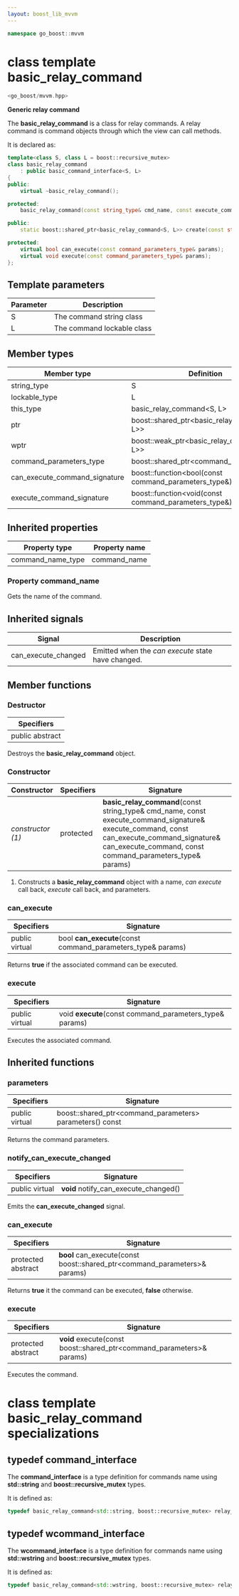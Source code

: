 ```yaml
---
layout: boost_lib_mvvm
---
```


```c++
namespace go_boost::mvvm
```

# class template basic_relay_command

```c++
<go_boost/mvvm.hpp>
```

**Generic relay command**

The **basic_relay_command** is a class for relay commands. A relay command is
command objects through which the view can call methods.

It is declared as:

```c++
template<class S, class L = boost::recursive_mutex>
class basic_relay_command
    : public basic_command_interface<S, L>
{
public:
    virtual ~basic_relay_command();

protected:
    basic_relay_command(const string_type& cmd_name, const execute_command_signature& execute_command, const can_execute_command_signature& can_execute_command, const command_parameters_type& params);

public:
    static boost::shared_ptr<basic_relay_command<S, L>> create(const string_type& cmd_name, const execute_command_signature& execute_command, const can_execute_command_signature& can_execute_command, const command_parameters_type& params);

protected:
    virtual bool can_execute(const command_parameters_type& params);
    virtual void execute(const command_parameters_type& params);
};
```

## Template parameters

Parameter | Description
-|-
S | The command string class
L | The command lockable class

## Member types

Member type | Definition
-|-
string_type | S
lockable_type | L
this_type | basic_relay_command<S, L>
ptr | boost\::shared_ptr<basic_relay_command<S, L>>
wptr | boost\::weak_ptr<basic_relay_command<S, L>>
command_parameters_type | boost\::shared_ptr<command_parameters>
can_execute_command_signature | boost\::function<bool(const command_parameters_type&)>
execute_command_signature | boost\::function<void(const command_parameters_type&)>

## Inherited properties

Property type | Property name
-|-
command_name_type | command_name

### Property command_name

Gets the name of the command.

## Inherited signals

Signal | Description
-|-
can_execute_changed | Emitted when the *can execute* state have changed.

## Member functions

### Destructor

Specifiers |
-|
public abstract |

Destroys the **basic_relay_command** object.

### Constructor

Constructor | Specifiers | Signature
-|-|-
*constructor (1)* | protected | **basic_relay_command**(const string_type& cmd_name, const execute_command_signature& execute_command, const can_execute_command_signature& can_execute_command, const command_parameters_type& params)

1. Constructs a **basic_relay_command** object with a name, *can execute* call back, *execute* call back, and parameters.

### can_execute

Specifiers | Signature
-|-
public virtual | bool **can_execute**(const command_parameters_type& params)

Returns **true** if the associated command can be executed.

### execute

Specifiers | Signature
-|-
public virtual | void **execute**(const command_parameters_type& params)

Executes the associated command.

## Inherited functions

### parameters

Specifiers | Signature
-|-
public virtual | boost\::shared_ptr<command_parameters> parameters() const

Returns the command parameters.

### notify_can_execute_changed

Specifiers | Signature
-|-
public virtual | **void** notify_can_execute_changed()

Emits the **can_execute_changed** signal.

### can_execute

Specifiers | Signature
-|-
protected abstract | **bool** can_execute(const boost\::shared_ptr<command_parameters>& params)

Returns **true** it the command can be executed, **false** otherwise.

### execute

Specifiers | Signature
-|-
protected abstract | **void** execute(const boost\::shared_ptr<command_parameters>& params)

Executes the command.

# class template basic_relay_command specializations

## typedef command_interface

The **command_interface** is a type definition for commands name using **std::string**
and **boost::recursive_mutex** types.

It is defined as:

```c++
typedef basic_relay_command<std::string, boost::recursive_mutex> relay_command;
```

## typedef wcommand_interface

The **wcommand_interface** is a type definition for commands name using **std::wstring**
and **boost::recursive_mutex** types.

It is defined as:

```c++
typedef basic_relay_command<std::wstring, boost::recursive_mutex> relay_wcommand;
```
